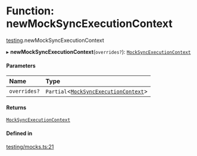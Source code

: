 # Function: newMockSyncExecutionContext

[testing](../modules/testing.md).newMockSyncExecutionContext

▸ **newMockSyncExecutionContext**(`overrides?`): [`MockSyncExecutionContext`](../interfaces/testing.MockSyncExecutionContext.md)

#### Parameters

| Name | Type |
| :------ | :------ |
| `overrides?` | `Partial`<[`MockSyncExecutionContext`](../interfaces/testing.MockSyncExecutionContext.md)\> |

#### Returns

[`MockSyncExecutionContext`](../interfaces/testing.MockSyncExecutionContext.md)

#### Defined in

[testing/mocks.ts:21](https://github.com/coda/packs-sdk/blob/main/testing/mocks.ts#L21)
